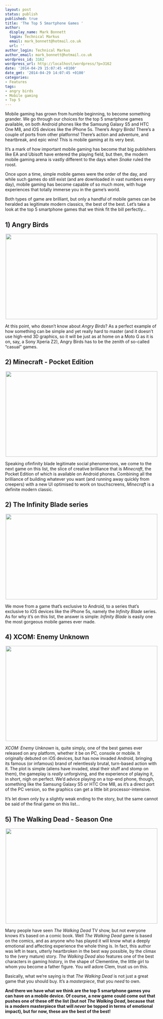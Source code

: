 ```yaml
---
layout: post
status: publish
published: true
title: 'The Top 5 Smartphone Games '
author:
  display_name: Mark Bonnett
  login: Technical Markus
  email: mark_bonnett@hotmail.co.uk
  url: ''
author_login: Technical Markus
author_email: mark_bonnett@hotmail.co.uk
wordpress_id: 3162
wordpress_url: http://localhost/wordpress/?p=3162
date: '2014-04-29 15:07:45 +0100'
date_gmt: '2014-04-29 14:07:45 +0100'
categories:
- Features
tags:
- angry birds
- Mobile gaming
- Top 5
---
```

<p><span class="postStandFirst">Mobile gaming has grown from humble beginning, to become something grander. We go through our choices for the top 5 smartphone games available, on both Android phones like the Samsung Galaxy S5 and HTC One M8, and iOS devices like the iPhone 5s. There&rsquo;s Angry Birds! There&rsquo;s a couple of ports from other platforms! There&rsquo;s action and adventure, and heartbreak, and epic wins! This is mobile gaming at its very best.</span></p>
<p>It&rsquo;s a mark of how important mobile gaming has become that big publishers like EA and Ubisoft have entered the playing field, but then, the modern mobile gaming arena is vastly different to the days when <em>Snake</em> ruled the roost.</p>
<p>Once upon a time, simple mobile games were the order of the day, and while such games do still exist (and are downloaded in vast numbers every day), mobile gaming has become capable of so much more, with huge experiences that totally immerse you in the game&rsquo;s world.</p>
<p>Both types of game are brilliant, but only a handful of mobile games can be heralded as legitimate modern classics, the best of the best. Let&rsquo;s take a look at the top 5 smartphone games that we think fit the bill perfectly...</p>
<h2>1) Angry Birds</h2>
<p style="text-align: center;"><img class="aligncenter" alt="" src="https://farm4.staticflickr.com/3714/13123463484_277b6a95d7.jpg" width="500" height="281" /></p>
<p>At this point, who doesn&rsquo;t know about <em>Angry Birds</em>? As a perfect example of how something can be simple and yet really hard to master (and it doesn&rsquo;t use high-end 3D graphics, so it will be just as at home on a Moto G as it is on, say, a Sony Xperia Z2), Angry Birds has to be the zenith of so-called &ldquo;casual&rdquo; games.</p>
<h2>2) Minecraft - Pocket Edition</h2>
<p style="text-align: center;"><img class="aligncenter" alt="" src="https://farm3.staticflickr.com/2937/14082753123_406d3c52dc.jpg" width="500" height="281" /></p>
<p>Speaking ofinfinity blade legitimate social phenomenons, we come to the next game on this list, the slice of creative brilliance that is <em>Minecraft</em>, the Pocket Edition of which is available on Android phones. Combining all the brilliance of building whatever you want (and running away quickly from creepers) with a new UI optimised to work on touchscreens, <em>Minecraft</em> is a definite modern classic.</p>
<h2>2) The Infinity Blade series</h2>
<p style="text-align: center;"><img class="aligncenter" alt="" src="https://farm8.staticflickr.com/7326/14039593606_19a8c6710b.jpg" width="500" height="281" /></p>
<p>We move from a game that&rsquo;s exclusive to Android, to a series that&rsquo;s exclusive to iOS devices like the iPhone 5s, namely the <em>Infinity Blade</em> series. As for why it&rsquo;s on this list, the answer is simple: <em>Infinity Blade</em> is easily one the most gorgeous mobile games ever made.</p>
<h2>4) XCOM: Enemy Unknown</h2>
<p style="text-align: center;"><img class="aligncenter" alt="" src="https://farm8.staticflickr.com/7398/14062711645_072c4395cd.jpg" width="500" height="313" /></p>
<p><em>XCOM: Enemy Unknown</em> is, quite simply, one of the best games ever released on any platform, whether it be on PC, console or mobile. It originally debuted on iOS devices, but has now invaded Android, bringing its famous (or infamous) brand of relentlessly brutal, turn-based action with it. The plot is simple (aliens have invaded, steal their stuff and stomp on them), the gameplay is <em>really </em>unforgiving, and the experience of playing it, in short, nigh on perfect. We&rsquo;d advice playing on a top-end phone, though, something like the Samsung Galaxy S5 or HTC One M8, as it&rsquo;s a direct port of the PC version, so the graphics can get a little bit processor-intensive.</p>
<p>It&rsquo;s let down only by a slightly weak ending to the story, but the same cannot be said of the final game on this list...</p>
<h2>5) The Walking Dead - Season One</h2>
<p style="text-align: center;"><img class="aligncenter" alt="" src="https://farm3.staticflickr.com/2913/14062711295_ddd1ba4127.jpg" width="500" height="313" /></p>
<p>Many people have seen <em>The Walking Dead</em> TV show, but not everyone knows it&rsquo;s based on a comic book. Well <em>The Walking Dead</em> game is based on the comics, and as anyone who has played it will know what a deeply emotional and affecting experience the whole thing is. In fact, this author was left in tears, utterly heartbroken in the best way possible, by the climax to the (very mature) story. <em>The Walking Dead</em> also features one of the best characters in gaming history, in the shape of Clementine, the little girl to whom you become a father figure. You <em>will</em> adore Clem, trust us on this.</p>
<p>Basically, what we&rsquo;re saying is that <em>The Walking Dead</em> is not just a great game that you should buy. It&rsquo;s a <em>masterpiece</em>, that you <em>need</em> to own.</p>
<p><strong>And there we have what we think are the top 5 smartphone games you can have on a mobile device. Of course, a new game could come out that pushes one of these off the list (but not <em>The Walking Dead</em>, because that is a modern masterpiece that will <em>never</em> be topped in terms of emotional impact), but for now, these are the best of the best! </strong></p>

